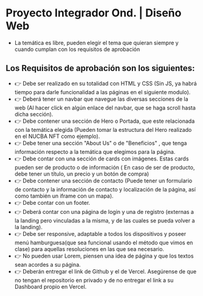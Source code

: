 # Proyecto Integrador Ond. | Diseño Web

- La temática es libre, pueden elegir el tema que quieran siempre y cuando cumplan con los requisitos de aprobación

## Los Requisitos de aprobación son los siguientes:

- 👉 Debe ser realizado en su totalidad con HTML y CSS (Sin JS, ya habrá tiempo para darle funcionalidad a las páginas en el siguiente modulo).
- 👉 Deberá tener un navbar que navegue las diversas secciones de la web (Al hacer click en algún enlace del navbar, que se haga scroll hasta dicha sección).
- 👉 Debe contener una sección de Hero o Portada, que este relacionada con la temática elegida (Pueden tomar la estructura del Hero realizado en el NUCBA NFT como ejemplo).
- 👉 Debe tener una sección "About Us" o de "Beneficios" , que tenga información respecto a la temática que elegimos para la página.
- 👉 Debe contar con una sección de cards con imágenes. Estas cards pueden ser de producto o de información ( En caso de ser de producto, debe tener un título, un precio y un botón de compra)
- 👉 Debe contener una sección de contacto (Puede tener un formulario de contacto y la información de contacto y localización de la página, así como también un iframe con un mapa).
- 👉 Debe contar con un footer.
- 👉 Deberá contar con una página de login y una de registro (externas a la landing pero vinculadas a la misma, y de las cuales se pueda volver a la landing).
- 👉 Debe ser responsive, adaptable a todos los dispositivos y poseer menú hamburguesa(que sea funcional usando el método que vimos en clase) para aquellas resoluciones en las que sea necesario.
- 👉 No pueden usar Lorem, piensen una idea de página y que los textos sean acordes a su página.
- 👉 Deberán entregar el link de Github y el de Vercel. Asegúrense de que no tengan el repositorio en privado y de no entregar el link a su Dashboard propio en Vercel.
